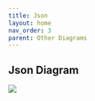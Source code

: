 ```yaml
---
title: Json
layout: home
nav_order: 3
parent: Other Diagrams
---
```


## Json Diagram

![](/docs-sample/diagrams/json.svg)